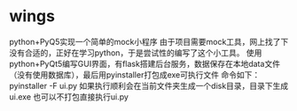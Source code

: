 # wings
python+PyQ5实现一个简单的mock小程序
由于项目需要mock工具，网上找了下没有合适的，正好在学习python，于是尝试性的编写了这个小工具。
使用python+PyQt5编写GUI界面，有flask搭建后台服务，数据保存在本地data文件（没有使用数据库），最后用pyinstaller打包成exe可执行文件
命令如下：
pyinstaller -F ui.py
如果执行顺利会在当前文件夹生成一个disk目录，目录下生成ui.exe
也可以不打包直接执行ui.py
